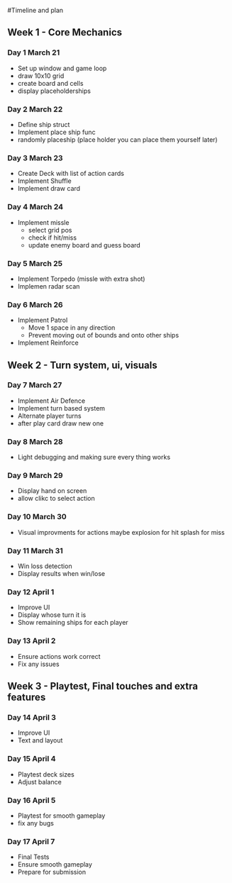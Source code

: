 #Timeline and plan

## Week 1 - Core Mechanics 

### Day 1 March 21
- Set up window and game loop
- draw 10x10 grid
- create board and cells
- display placeholderships

### Day 2 March 22
- Define ship struct
- Implement place ship func
- randomly placeship (place holder you can place them yourself later)

### Day 3 March 23
- Create Deck with list of action cards 
- Implement Shuffle
- Implement draw card

### Day 4 March 24
- Implement missle
    - select grid pos
    - check if hit/miss
    - update enemy board and guess board

### Day 5 March 25
- Implement Torpedo (missle with extra shot)
- Implemen radar scan

### Day 6 March 26
- Implement Patrol
    - Move 1 space in any direction
    - Prevent moving out of bounds and onto other ships
- Implement Reinforce

## Week 2 - Turn system, ui, visuals

### Day 7 March 27
- Implement Air Defence
- Implement turn based system
- Alternate player turns
- after play card draw new one


### Day 8 March 28
- Light debugging and making sure every thing works

### Day 9 March 29
- Display hand on screen
- allow clikc to select action

### Day 10 March 30
- Visual improvments for actions maybe explosion for hit splash for miss

### Day 11 March 31
- Win loss detection
- Display results when win/lose

### Day 12 April 1
- Improve UI
- Display whose turn it is
- Show remaining ships for each player

### Day 13 April 2
- Ensure actions work correct
- Fix any issues

## Week 3 - Playtest, Final touches and extra features 

### Day 14 April 3
- Improve UI
- Text and layout

### Day 15 April 4
- Playtest deck sizes
- Adjust balance

### Day 16 April 5
- Playtest for smooth gameplay
- fix any bugs

### Day 17 April 7 
- Final Tests
- Ensure smooth gameplay
- Prepare for submission
